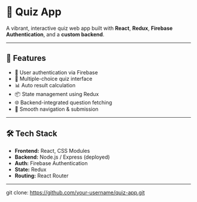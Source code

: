 # 🧠 Quiz App

A vibrant, interactive quiz web app built with **React**, **Redux**, **Firebase Authentication**, and a **custom backend**.

---

## 🚀 Features

- 🔐 User authentication via Firebase
- 🧩 Multiple-choice quiz interface
- 📊 Auto result calculation
- 📦 State management using Redux
- 🌐 Backend-integrated question fetching
- 🎯 Smooth navigation & submission

---

## 🛠️ Tech Stack

- **Frontend:** React, CSS Modules
- **Backend:** Node.js / Express (deployed)
- **Auth:** Firebase Authentication
- **State:** Redux
- **Routing:** React Router

---

git clone:  https://github.com/your-username/quiz-app.git

